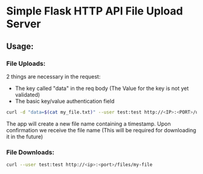 # Simple Flask HTTP API File Upload Server

## Usage:

### File Uploads:

2 things are necessary in the request:
* The key called "data" in the req body (The Value for the key is not yet validated)
* The basic key/value authentication field

```bash
curl -d "data=$(cat my_file.txt)" --user test:test http://<IP>:<PORT>/upload
```
The app will create a new file name containing a timestamp.
Upon confirmation we receive the file name (This will be required for downloading it in the future)

### File Downloads:

```bash
curl --user test:test http://<ip>:<port>/files/my-file
```
